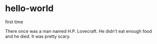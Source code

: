 # hello-world
first time

There once was a man named H.P. Lovecraft.  He didn't eat enough food and he died.  It was pretty scary.
